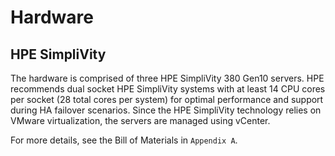 # Hardware


## HPE SimpliVity

The hardware is comprised of three HPE SimpliVity 380 Gen10 servers. HPE recommends dual socket HPE
SimpliVity systems with at least 14 CPU cores per socket (28 total cores per system) for optimal performance and support
during HA failover scenarios. Since the HPE SimpliVity technology relies on VMware virtualization, the servers are
managed using vCenter.

For more details, see the Bill of Materials in `Appendix A`.
<Vssue :title="$title" />